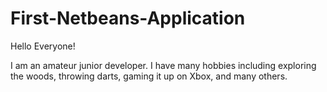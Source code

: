 # First-Netbeans-Application

Hello Everyone!

I am an amateur junior developer. I have many hobbies including exploring the woods, throwing darts, gaming it up on Xbox,
and many others. 
